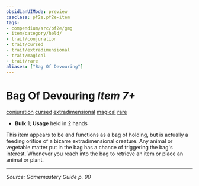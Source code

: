 ```yaml
---
obsidianUIMode: preview
cssclass: pf2e,pf2e-item
tags:
- compendium/src/pf2e/gmg
- item/category/held/
- trait/conjuration
- trait/cursed
- trait/extradimensional
- trait/magical
- trait/rare
aliases: ["Bag Of Devouring"]
---
```

# Bag Of Devouring *Item 7+*  
[conjuration](conjuration.md "Conjuration School Trait")  [cursed](cursed-gmg.md "Cursed Item Trait")  [extradimensional](extradimensional.md "Extradimensional Effect Trait")  [magical](magical.md "Magical Item Trait")  [rare](rare.md "Rare Rarity Trait")  

- **Bulk** 1; **Usage** held in 2 hands

This item appears to be and functions as a bag of holding, but is actually a feeding orifice of a bizarre extradimensional creature. Any animal or vegetable matter put in the bag has a chance of triggering the bag's interest. Whenever you reach into the bag to retrieve an item or place an animal or plant.


---
*Source: Gamemastery Guide p. 90*